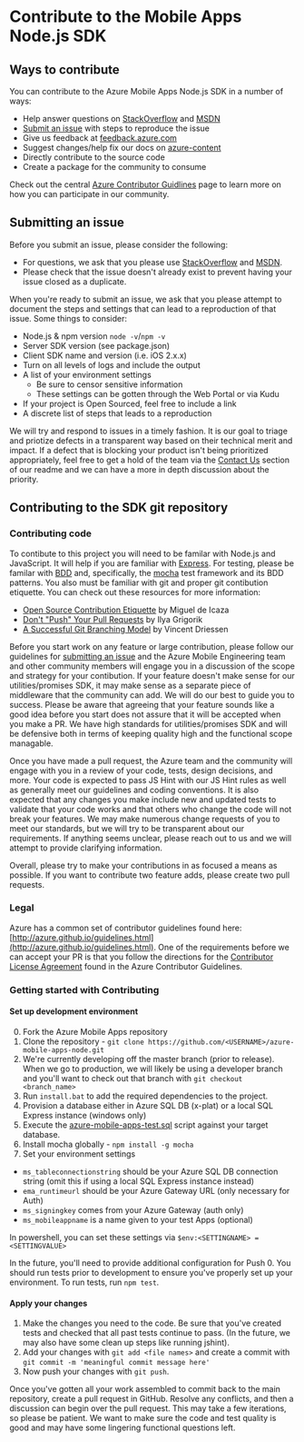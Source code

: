 # Contribute to the Mobile Apps Node.js SDK

## Ways to contribute

You can contribute to the Azure Mobile Apps Node.js SDK in a number of ways:
 - Help answer questions on [StackOverflow](http://stackoverflow.com/questions/new/azure-mobile-services?show=all&sort=recentlyactive) and [MSDN](https://social.msdn.microsoft.com/forums/azure/en-US/home?forum=azuremobile)
 - [Submit an issue](https://github.com/Azure/azure-mobile-apps-node/issues) with steps to reproduce the issue
 - Give us feedback at [feedback.azure.com](http://feedback.azure.com/forums/216254-mobile-apps-formerly-mobile-services)
 - Suggest changes/help fix our docs on [azure-content](https://github.com/Azure/azure-content)
 - Directly contribute to the source code
 - Create a package for the community to consume

Check out the central [Azure Contributor Guidlines](http://azure.github.io/guidelines.html) page to learn more on how you can participate in our community.

## Submitting an issue

Before you submit an issue, please consider the following:
 - For questions, we ask that you please use [StackOverflow](http://stackoverflow.com/questions/new/azure-mobile-services?show=all&sort=recentlyactive) and [MSDN](https://social.msdn.microsoft.com/forums/azure/en-US/home?forum=azuremobile).
 - Please check that the issue doesn't already exist to prevent having your issue closed as a duplicate.

When you're ready to submit an issue, we ask that you please attempt to document the steps and settings that can lead to a reproduction of that issue. Some things to consider:
 - Node.js & npm version `node -v`/`npm -v`
 - Server SDK version (see package.json)
 - Client SDK name and version (i.e. iOS 2.x.x)
 - Turn on all levels of logs and include the output
 - A list of your environment settings
    - Be sure to censor sensitive information
    - These settings can be gotten through the Web Portal or via Kudu
 - If your project is Open Sourced, feel free to include a link
 - A discrete list of steps that leads to a reproduction

We will try and respond to issues in a timely fashion. It is our goal to triage and priotize defects in a transparent way based on their technical merit and impact. If a defect that is blocking your product isn't being prioritized appropriately, feel free to get a hold of the team via the [Contact Us](./README.md#contact-us) section of our readme and we can have a more in depth discussion about the priority.

## Contributing to the SDK git repository

### Contributing code

To contibute to this project you will need to be familar with Node.js and JavaScript. It will help if you are familiar with [Express](http://expressjs.com/). For testing, please be familar with [BDD](https://en.wikipedia.org/wiki/Behavior-driven_development) and, specifically, the [mocha](https://mochajs.org/) test framework and its BDD patterns. You also must be familiar with git and proper git contibution etiquette. You can check out these resources for more information:
 - [Open Source Contribution Etiquette](http://tirania.org/blog/archive/2010/Dec-31.html) by Miguel de Icaza
 - [Don't "Push" Your Pull Requests](https://www.igvita.com/2011/12/19/dont-push-your-pull-requests/) by Ilya Grigorik
 - [A Successful Git Branching Model](http://nvie.com/posts/a-successful-git-branching-model/) by Vincent Driessen

Before you start work on any feature or large contribution, please follow our guidelines for [submitting an issue](#submitting-an-issue) and the Azure Mobile Engineering team and other community members will engage you in a discussion of the scope and strategy for your contibution. If your feature doesn't make sense for our utilities/promises SDK, it may make sense as a separate piece of middleware that the community can add. We will do our best to guide you to success. Please be aware that agreeing that your feature sounds like a good idea before you start does not assure that it will be accepted when you make a PR. We have high standards for utilities/promises SDK and will be defensive both in terms of keeping quality high and the functional scope managable.

Once you have made a pull request, the Azure team and the community will engage with you in a review of your code, tests, design decisions, and more. Your code is expected to pass JS Hint with our JS Hint rules as well as generally meet our guidelines and coding conventions. It is also expected that any changes you make include new and updated tests to validate that your code works and that others who change the code will not break your features. We may make numerous change requests of you to meet our standards, but we will try to be transparent about our requirements. If anything seems unclear, please reach out to us and we will attempt to provide clarifying information.

Overall, please try to make your contributions in as focused a means as possible. If you want to contribute two feature adds, please create two pull requests.

### Legal

Azure has a common set of contributor guidelines found here: [http://azure.github.io/guidelines.html](http://azure.github.io/guidelines.html). One of the requirements before we can accept your PR is that you follow the directions for the [Contributor License Agreement](http://azure.github.io/guidelines.html#cla) found in the Azure Contributor Guidelines.

### Getting started with Contributing

#### Set up development environment

0. Fork the Azure Mobile Apps repository
0. Clone the repository - `git clone https://github.com/<USERNAME>/azure-mobile-apps-node.git`
0. We're currently developing off the master branch (prior to release). When we go to production, we will likely be using a developer branch and you'll want to check out that branch with `git checkout <branch_name>`
0. Run `install.bat` to add the required dependencies to the project.
0. Provision a database either in Azure SQL DB (x-plat) or a local SQL Express instance (windows only)
0. Execute the [azure-mobile-apps-test.sql](./node_modules/azure-mobile-apps.data.sql/test/infrastructure/azure-mobile-apps-test.sql) script against your target database.
0. Install mocha globally - `npm install -g mocha`
0. Set your environment settings
 - `ms_tableconnectionstring` should be your Azure SQL DB connection string (omit this if using a local SQL Express instance instead)
 - `ema_runtimeurl` should be your Azure Gateway URL (only necessary for Auth)
 - `ms_signingkey` comes from your Azure Gateway (auth only)
 - `ms_mobileappname` is a name given to your test Apps (optional)

 In powershell, you can set these settings via ``$env:<SETTINGNAME> = <SETTINGVALUE>``

 In the future, you'll need to provide additional configuration for Push
0. You should run tests prior to development to ensure you've properly set up your environment. To run tests, run `npm test`.

#### Apply your changes

1. Make the changes you need to the code. Be sure that you've created tests and checked that all past tests continue to pass. (In the future, we may also have some clean up steps like running jshint).
2. Add your changes with `git add <file names>` and create a commit with `git commit -m 'meaningful commit message here'`
3. Now push your changes with `git push`.

Once you've gotten all your work assembled to commit back to the main repository, create a pull request in GitHub. Resolve any conflicts, and then a discussion can begin over the pull request. This may take a few iterations, so please be patient. We want to make sure the code and test quality is good and may have some lingering functional questions left.
